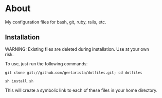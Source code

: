 # About

My configuration files for bash, git, ruby, rails, etc.

## Installation

WARNING: Existing files are deleted during installation. Use at your own risk.

To use, just run the following commands:

    git clone git://github.com/geetarista/dotfiles.git; cd dotfiles

    sh install.sh

This will create a symbolic link to each of these files in your home directory.

